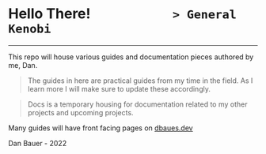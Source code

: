 # Hello There! &nbsp;&nbsp;&nbsp;&nbsp;&nbsp;&nbsp;&nbsp;&nbsp;&nbsp;&nbsp;&nbsp;&nbsp;&nbsp;&nbsp;&nbsp;&nbsp;&nbsp;&nbsp;&nbsp;&nbsp;&nbsp;&nbsp;&nbsp; `> General Kenobi`
___

This repo will house various guides and documentation pieces authored by me, Dan.

> The guides in here are practical guides from my time in the field. As I learn more I will make sure to update these accordingly.

> Docs is a temporary housing for documentation related to my other projects and upcoming projects.


Many guides will have front facing pages on [dbaues.dev](https://dbaues.dev)

Dan Bauer - 2022
